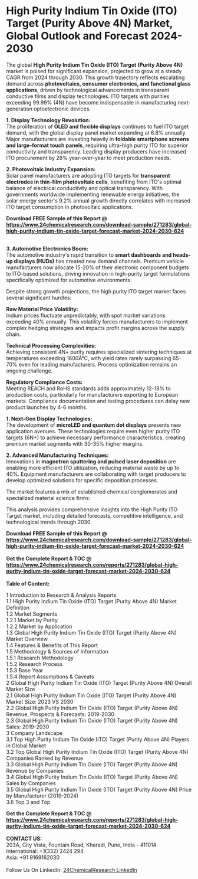 <h1>High Purity Indium Tin Oxide (ITO) Target (Purity Above 4N) Market, Global Outlook and Forecast 2024-2030</h1><p>The global <strong>High Purity Indium Tin Oxide (ITO) Target (Purity Above 4N)</strong> market is poised for significant expansion, projected to grow at a steady CAGR from 2024 through 2030. This growth trajectory reflects escalating demand across <strong>photovoltaics, consumer electronics, and functional glass applications</strong>, driven by technological advancements in transparent conductive films and display technologies. ITO targets with purities exceeding 99.99% (4N) have become indispensable in manufacturing next-generation optoelectronic devices.</p><p><strong>1. Display Technology Revolution:</strong><br>
The proliferation of <strong>OLED and flexible displays</strong> continues to fuel ITO target demand, with the global display panel market expanding at 6.8% annually. Major manufacturers are investing heavily in <strong>foldable smartphone screens and large-format touch panels</strong>, requiring ultra-high purity ITO for superior conductivity and transparency. Leading display producers have increased ITO procurement by 28% year-over-year to meet production needs.</p><p><strong>2. Photovoltaic Industry Expansion:</strong><br>
Solar panel manufacturers are adopting ITO targets for <strong>transparent electrodes in thin-film photovoltaic cells</strong>, benefiting from ITO's optimal balance of electrical conductivity and optical transparency. With governments worldwide implementing renewable energy initiatives, the solar energy sector's 9.2% annual growth directly correlates with increased ITO target consumption in photovoltaic applications.</p><div><b>Download FREE Sample of this Report @ 
            <a href="https://www.24chemicalresearch.com/download-sample/271283/global-high-purity-indium-tin-oxide-target-forecast-market-2024-2030-624">
            https://www.24chemicalresearch.com/download-sample/271283/global-high-purity-indium-tin-oxide-target-forecast-market-2024-2030-624</a></b></div><br><p><strong>3. Automotive Electronics Boom:</strong><br>
The automotive industry's rapid transition to <strong>smart dashboards and heads-up displays (HUDs)</strong> has created new demand channels. Premium vehicle manufacturers now allocate 15-20% of their electronic component budgets to ITO-based solutions, driving innovation in high-purity target formulations specifically optimized for automotive environments.</p><p>Despite strong growth projections, the high purity ITO target market faces several significant hurdles:</p><p><strong>Raw Material Price Volatility:</strong><br>
        Indium prices fluctuate unpredictably, with spot market variations exceeding 40% annually. This volatility forces manufacturers to implement complex hedging strategies and impacts profit margins across the supply chain.</p><p><strong>Technical Processing Complexities:</strong><br>
        Achieving consistent 4N+ purity requires specialized sintering techniques at temperatures exceeding 1600Â°C, with yield rates rarely surpassing 65-70% even for leading manufacturers. Process optimization remains an ongoing challenge.</p><p><strong>Regulatory Compliance Costs:</strong><br>
        Meeting REACH and RoHS standards adds approximately 12-18% to production costs, particularly for manufacturers exporting to European markets. Compliance documentation and testing procedures can delay new product launches by 4-6 months.</p><p><strong>1. Next-Gen Display Technologies:</strong><br>
The development of <strong>microLED and quantum dot displays</strong> presents new application avenues. These technologies require even higher purity ITO targets (6N+) to achieve necessary performance characteristics, creating premium market segments with 30-35% higher margins.</p><p><strong>2. Advanced Manufacturing Techniques:</strong><br>
Innovations in <strong>magnetron sputtering and pulsed laser deposition</strong> are enabling more efficient ITO utilization, reducing material waste by up to 40%. Equipment manufacturers are collaborating with target producers to develop optimized solutions for specific deposition processes.</p><p>The market features a mix of established chemical conglomerates and specialized material science firms:</p><p>This analysis provides comprehensive insights into the High Purity ITO Target market, including detailed forecasts, competitive intelligence, and technological trends through 2030.</p><div><b>Download FREE Sample of this Report @ 
            <a href="https://www.24chemicalresearch.com/download-sample/271283/global-high-purity-indium-tin-oxide-target-forecast-market-2024-2030-624">
            https://www.24chemicalresearch.com/download-sample/271283/global-high-purity-indium-tin-oxide-target-forecast-market-2024-2030-624</a></b></div><br><div><b>Get the Complete Report & TOC @ 
            <a href="https://www.24chemicalresearch.com/reports/271283/global-high-purity-indium-tin-oxide-target-forecast-market-2024-2030-624">
            https://www.24chemicalresearch.com/reports/271283/global-high-purity-indium-tin-oxide-target-forecast-market-2024-2030-624</a></b></div><br>
            <b>Table of Content:</b><p>1 Introduction to Research & Analysis Reports<br />
    1.1 High Purity Indium Tin Oxide (ITO) Target (Purity Above 4N) Market Definition<br />
    1.2 Market Segments<br />
        1.2.1 Market by Purity<br />
        1.2.2 Market by Application<br />
    1.3 Global High Purity Indium Tin Oxide (ITO) Target (Purity Above 4N) Market Overview<br />
    1.4 Features & Benefits of This Report<br />
    1.5 Methodology & Sources of Information<br />
        1.5.1 Research Methodology<br />
        1.5.2 Research Process<br />
        1.5.3 Base Year<br />
        1.5.4 Report Assumptions & Caveats<br />
2 Global High Purity Indium Tin Oxide (ITO) Target (Purity Above 4N) Overall Market Size<br />
    2.1 Global High Purity Indium Tin Oxide (ITO) Target (Purity Above 4N) Market Size: 2023 VS 2030<br />
    2.2 Global High Purity Indium Tin Oxide (ITO) Target (Purity Above 4N) Revenue, Prospects & Forecasts: 2019-2030<br />
    2.3 Global High Purity Indium Tin Oxide (ITO) Target (Purity Above 4N) Sales: 2019-2030<br />
3 Company Landscape<br />
    3.1 Top High Purity Indium Tin Oxide (ITO) Target (Purity Above 4N) Players in Global Market<br />
    3.2 Top Global High Purity Indium Tin Oxide (ITO) Target (Purity Above 4N) Companies Ranked by Revenue<br />
    3.3 Global High Purity Indium Tin Oxide (ITO) Target (Purity Above 4N) Revenue by Companies<br />
    3.4 Global High Purity Indium Tin Oxide (ITO) Target (Purity Above 4N) Sales by Companies<br />
    3.5 Global High Purity Indium Tin Oxide (ITO) Target (Purity Above 4N) Price by Manufacturer (2019-2024)<br />
    3.6 Top 3 and Top</p><div><b>Get the Complete Report & TOC @ 
            <a href="https://www.24chemicalresearch.com/reports/271283/global-high-purity-indium-tin-oxide-target-forecast-market-2024-2030-624">
            https://www.24chemicalresearch.com/reports/271283/global-high-purity-indium-tin-oxide-target-forecast-market-2024-2030-624</a></b></div><br><b>CONTACT US:</b><br>
            203A, City Vista, Fountain Road, Kharadi, Pune, India - 411014<br>
            International: +1(332) 2424 294<br>
            Asia: +91 9169162030 <br><br>
            Follow Us On LinkedIn: <a href="https://www.linkedin.com/company/24chemicalresearch/">24ChemicalResearch LinkedIn</a>